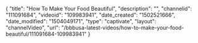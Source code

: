 {
    "title": "How To Make Your Food Beautiful",
    "description": "",
    "channelid": "111091684",
    "videoid": "109983941",
    "date_created": "1502521666",
    "date_modified": "1504049171",
    "type": "captivate",
    "layout": "channelVideo",
    "url": "\/bbbusa-latest-videos\/how-to-make-your-food-beautiful\/111091684-109983941"
}